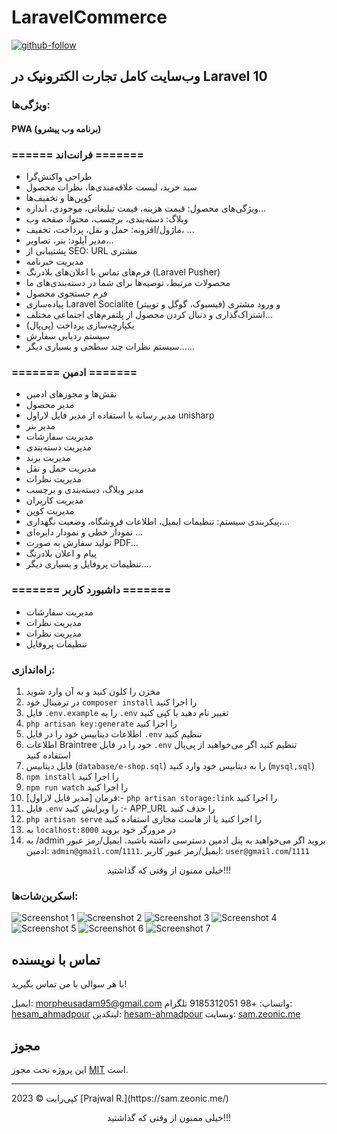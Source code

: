 # LaravelCommerce

[![github-follow](https://cdn.educba.com/academy/wp-content/uploads/2020/04/LARAVEL-Ecommerce.jpg)](https://github.com/morpheusadam)


## وب‌سایت کامل تجارت الکترونیک در Laravel 10

### ویژگی‌ها:
#### PWA (برنامه وب پیشرو)
### ====== فرانت‌اند =======

- طراحی واکنش‌گرا
- سبد خرید، لیست علاقه‌مندی‌ها، نظرات محصول
- کوپن‌ها و تخفیف‌ها
- ویژگی‌های محصول: قیمت هزینه، قیمت تبلیغاتی، موجودی، اندازه...
- وبلاگ: دسته‌بندی، برچسب، محتوا، صفحه وب
- ماژول/افزونه: حمل و نقل، پرداخت، تخفیف، ...
- مدیر آپلود: بنر، تصاویر،..
- پشتیبانی از SEO: URL مشتری
- مدیریت خبرنامه
- فرم‌های تماس با اعلان‌های بلادرنگ (Laravel Pusher)
- محصولات مرتبط، توصیه‌ها برای شما در دسته‌بندی‌های ما
- فرم جستجوی محصول
- پیاده‌سازی Laravel Socialite (فیسبوک، گوگل و توییتر) و ورود مشتری
- اشتراک‌گذاری و دنبال کردن محصول از پلتفرم‌های اجتماعی مختلف...
- یکپارچه‌سازی پرداخت (پی‌پال)
- سیستم ردیابی سفارش
- سیستم نظرات چند سطحی
و بسیاری دیگر......

### ======= ادمین =======

- نقش‌ها و مجوزهای ادمین
- مدیر محصول
- مدیر رسانه با استفاده از مدیر فایل لاراول unisharp
- مدیر بنر
- مدیریت سفارشات
- مدیریت دسته‌بندی
- مدیریت برند
- مدیریت حمل و نقل
- مدیریت نظرات
- مدیر وبلاگ، دسته‌بندی و برچسب
- مدیریت کاربران
- مدیریت کوپن
- پیکربندی سیستم: تنظیمات ایمیل، اطلاعات فروشگاه، وضعیت نگهداری،...
- نمودار خطی و نمودار دایره‌ای ...
- تولید سفارش به صورت PDF...
- پیام و اعلان بلادرنگ
- تنظیمات پروفایل
و بسیاری دیگر....

### ======= داشبورد کاربر =======

- مدیریت سفارشات
- مدیریت نظرات
- مدیریت نظرات
- تنظیمات پروفایل

### راه‌اندازی:

1. مخزن را کلون کنید و به آن وارد شوید
2. در ترمینال خود `composer install` را اجرا کنید
3. فایل `.env.example` را به `.env` تغییر نام دهید یا کپی کنید
4. `php artisan key:generate` را اجرا کنید
5. اطلاعات دیتابیس خود را در فایل `.env` تنظیم کنید
6. اطلاعات Braintree خود را در فایل `.env` تنظیم کنید اگر می‌خواهید از پی‌پال استفاده کنید
7. فایل دیتابیس (`database/e-shop.sql`) را به دیتابیس خود وارد کنید (`mysql,sql`)
8. `npm install` را اجرا کنید
9. `npm run watch` را اجرا کنید
10. فرمان [مدیر فایل لاراول]:-  `php artisan storage:link` را اجرا کنید
11. فایل `.env` را ویرایش کنید :- APP_URL را حذف کنید
12. `php artisan serve` را اجرا کنید یا از هاست مجازی استفاده کنید
13. به `localhost:8000` در مرورگر خود بروید
14. به /admin بروید اگر می‌خواهید به پنل ادمین دسترسی داشته باشید. ایمیل/رمز عبور ادمین: `admin@gmail.com`/`1111`. ایمیل/رمز عبور کاربر: `user@gmail.com`/`1111`

<p style="text-align:center">خیلی ممنون از وقتی که گذاشتید!!!</p>

### اسکرین‌شات‌ها:
 ![Screenshot 1](public/screenshot/screencapture-127-0-0-1-8000-2024-08-22-21_46_47.png)
![Screenshot 2](public/screenshot/screencapture-127-0-0-1-8000-about-us-2024-08-22-21_54_49.png)
![Screenshot 3](public/screenshot/screencapture-127-0-0-1-8000-admin-file-manager-2024-08-22-21_56_15.png)
![Screenshot 4](public/screenshot/screencapture-127-0-0-1-8000-admin-product-create-2024-08-22-21_57_02.png)
![Screenshot 5](public/screenshot/screencapture-127-0-0-1-8000-contact-2024-08-22-21_55_51.png)
![Screenshot 6](public/screenshot/screencapture-127-0-0-1-8000-product-grids-2024-08-22-21_47_12.png)
![Screenshot 7](public/screenshot/screencapture-127-0-0-1-8000-review-2024-08-22-21_56_28.png)



## تماس با نویسنده
با هر سوالی با من تماس بگیرید!<br>

ایمیل: morpheusadam95@gmail.com
واتساپ: +98 9185312051
تلگرام: [hesam_ahmadpour](https://t.me/morpheusadam)
لینکدین: [hesam-ahmadpour](https://www.linkedin.com/in/hesam-ahmadpour)
وبسایت: [sam.zeonic.me](https://sam.zeonic.me)

## مجوز
این پروژه تحت مجوز [MIT](https://sam.zeonic.me/licenses/mit/) است.<br />
<hr>
کپی‌رایت © 2023 [Prajwal R.](https://sam.zeonic.me/)

<p style="text-align:center">خیلی ممنون از وقتی که گذاشتید!!!</p>